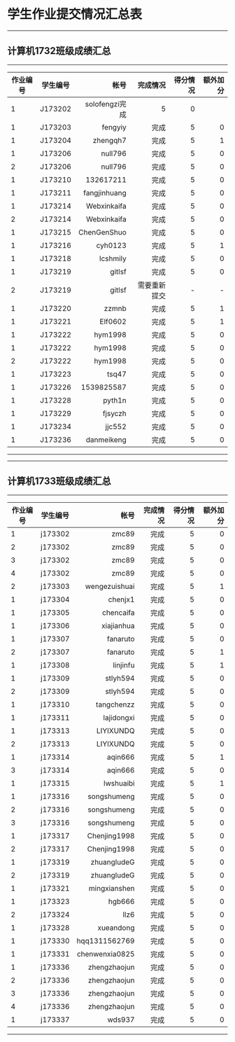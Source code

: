 # 学生作业提交情况汇总表
---
## 计算机1732班级成绩汇总
---
作业编号|学生编号|帐号|完成情况|得分情况|额外加分
---|:--:|---:|---:|---:|---:
1|J173202|solofengzi完成|5|0
1|J173203|fengyiy|完成|5|0
1|J173204|zhengqh7|完成|5|1
1|J173206|null796|完成|5|0
2|J173206|null796|完成|5|0
1|J173210|132617211|完成|5|0
1|J173211|fangjinhuang|完成|5|0
1|J173214|Webxinkaifa|完成|5|0
2|J173214|Webxinkaifa|完成|5|0
1|J173215|ChenGenShuo|完成|5|0
1|J173216|cyh0123|完成|5|1
1|J173218|lcshmily|完成|5|0
1|J173219|gitlsf|完成|5|0
2|J173219|gitlsf|需要重新提交|-|-
1|J173220|zzmnb|完成|5|1
1|J173221|Elf0602|完成|5|1
1|J173222|hym1998|完成|5|0
1|J173222|hym1998|完成|5|0
2|J173222|hym1998|完成|5|0
1|J173223|tsq47|完成|5|0
1|J173226|1539825587|完成|5|0
1|J173228|pyth1n|完成|5|0
1|J173229|fjsyczh|完成|5|0
1|J173234|jjc552|完成|5|0
1|J173236|danmeikeng|完成|5|0

---

---
## 计算机1733班级成绩汇总
---
作业编号|学生编号|帐号|完成情况|得分情况|额外加分
---|:--:|---:|---:|---:|---:
1|j173302|zmc89|完成|5|0
2|j173302|zmc89|完成|5|0
3|j173302|zmc89|完成|5|0
4|j173302|zmc89|完成|5|0
2|j173303|wengezuishuai|完成|5|1
1|j173304|chenjx1|完成|5|0
1|j173305|chencaifa|完成|5|0
1|j173306|xiajianhua|完成|5|0
1|j173307|fanaruto|完成|5|0
2|j173307|fanaruto|完成|5|1
1|j173308|linjinfu|完成|5|1
1|j173309|stlyh594|完成|5|0
2|j173309|stlyh594|完成|5|0
1|j173310|tangchenzz|完成|5|0
1|j173311|lajidongxi|完成|5|0
1|j173313|LIYIXUNDQ|完成|5|0
2|j173313|LIYIXUNDQ|完成|5|0
1|j173314|aqin666|完成|5|1
3|j173314|aqin666|完成|5|0
1|j173315|lwshuaibi|完成|5|1
1|j173316|songshumeng|完成|5|0
2|j173316|songshumeng|完成|5|0
3|j173316|songshumeng|完成|5|0
1|j173317|Chenjing1998|完成|5|0
2|j173317|Chenjing1998|完成|5|0
1|j173319|zhuangludeG|完成|5|0
2|j173319|zhuangludeG|完成|5|0
1|j173321|mingxianshen|完成|5|0
1|j173323|hgb666|完成|5|0
2|j173324|llz6|完成|5|0
1|j173328|xueandong|完成|5|0
1|j173330|hqq1311562769|完成|5|0
1|j173331|chenwenxia0825|完成|5|0
1|j173336|zhengzhaojun |完成|5|0
2|j173336|zhengzhaojun|完成|5|0
3|j173336|zhengzhaojun |完成|5|0
4|j173336|zhengzhaojun|完成|5|0
1|j173337|wds937|完成|5|0


---
